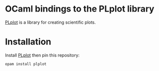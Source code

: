 # OCaml bindings to the PLplot library

[PLplot][] is a library for creating scientific plots.

[PLplot]: http://plplot.sf.net/

# Installation

Install [PLplot][] then pin this repository:
```
opam install plplot
```

